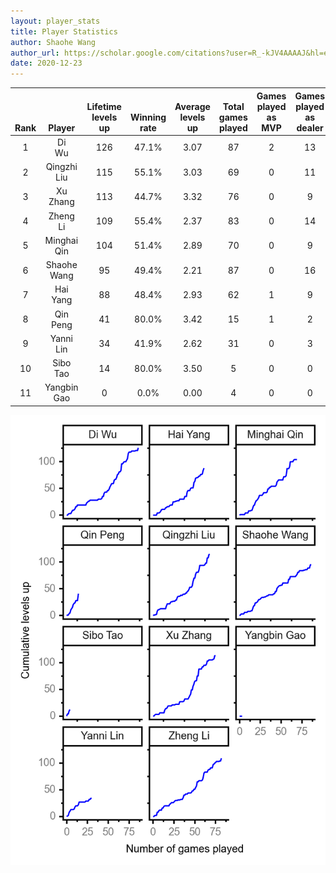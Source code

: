 ```yaml
---
layout: player_stats
title: Player Statistics
author: Shaohe Wang
author_url: https://scholar.google.com/citations?user=R_-kJV4AAAAJ&hl=en
date: 2020-12-23
---
```


<div class="table-wrapper" markdown="block">

| <br><br><br>Rank | <br><br><br>Player | <br> Lifetime <br> levels <br> up | <br><br> Winning <br> rate | <br> Average <br> levels <br> up | <br> Total <br> games <br> played | Games <br> played <br> as <br> MVP | Games <br> played <br> as <br> dealer | N_games <br> short <br> staffed <br> as dealer | Winning <br> rate <br> as <br> dealer |
|:---:|:---:|:---:|:---:|:---:|:---:|:---:|:---:|:---:|:---:|
| 1 | Di <br> Wu | 126 | 47.1% | 3.07 | 87 | 2 | 13 | 1 | 46.2% |
| 2 | Qingzhi <br> Liu | 115 | 55.1% | 3.03 | 69 | 0 | 11 | 3 | 54.5% |
| 3 | Xu <br> Zhang | 113 | 44.7% | 3.32 | 76 | 0 | 9 | 0 | 33.3% |
| 4 | Zheng <br> Li | 109 | 55.4% | 2.37 | 83 | 0 | 14 | 0 | 57.1% |
| 5 | Minghai <br> Qin | 104 | 51.4% | 2.89 | 70 | 0 | 9 | 1 | 66.7% |
| 6 | Shaohe <br> Wang | 95 | 49.4% | 2.21 | 87 | 0 | 16 | 1 | 37.5% |
| 7 | Hai <br> Yang | 88 | 48.4% | 2.93 | 62 | 1 | 9 | 1 | 44.4% |
| 8 | Qin <br> Peng | 41 | 80.0% | 3.42 | 15 | 1 | 2 | 0 | 100.0% |
| 9 | Yanni <br> Lin | 34 | 41.9% | 2.62 | 31 | 0 | 3 | 1 | 66.7% |
| 10 | Sibo <br> Tao | 14 | 80.0% | 3.50 | 5 | 0 | 0 | 0 | 0.0% |
| 11 | Yangbin <br> Gao | 0 | 0.0% | 0.00 | 4 | 0 | 0 | 0 | 0.0% |

</div>

<img src="/assets/images/player_history_plot.png" alt="Plot of player level history" />
